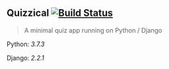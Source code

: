 ## Quizzical [![Build Status](https://travis-ci.org/kevgathuku/quizzical.svg?branch=develop)](https://travis-ci.org/kevgathuku/quizzical)

> A minimal quiz app running on Python / Django

Python: *3.7.3*

Django: *2.2.1*
